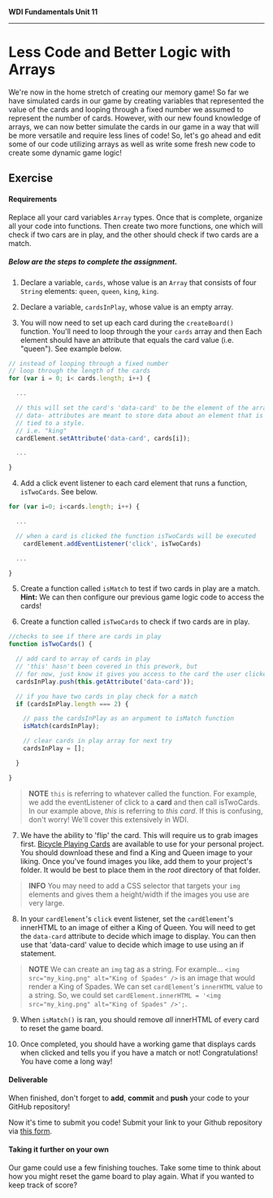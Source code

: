 **WDI Fundamentals Unit 11**

---

# Less Code and Better Logic with Arrays

We're now in the home stretch of creating our memory game! So far we have simulated cards in our game by creating variables that represented the value of the cards and looping through a fixed number we assumed to represent the number of cards. However, with our new found knowledge of arrays, we can now better simulate the cards in our game in a way that will be more versatile and require less lines of code! So, let's go ahead and edit some of our code utilizing arrays as well as write some fresh new code to create some dynamic game logic!

## Exercise

#### Requirements

Replace all your card variables `Array` types. Once that is complete, organize all your code into functions. Then create two more functions, one which will check if two cars are in play, and the other should check if two cards are a match.

##### Below are the steps to complete the assignment.

1) Declare a variable, `cards`, whose value is an `Array` that consists of four `String` elements: `queen`, `queen`, `king`, `king`.


2) Declare a variable, `cardsInPlay`, whose value is an empty array.


3) You will now need to set up each card during the `createBoard()` function. You'll need to loop through the your `cards` array and then Each element should have an attribute that equals the card value (i.e. "queen"). See example below.

```js
// instead of looping through a fixed number
// loop through the length of the cards
for (var i = 0; i< cards.length; i++) {

  ...

  // this will set the card's 'data-card' to be the element of the array
  // data- attributes are meant to store data about an element that is not
  // tied to a style.
  // i.e. "king"
  cardElement.setAttribute('data-card', cards[i]);

  ...

}
```

4) Add a click event listener to each card element that runs a function, `isTwoCards`. See below.

```js
for (var i=0; i<cards.length; i++) {

  ...

  // when a card is clicked the function isTwoCards will be executed
    cardElement.addEventListener('click', isTwoCards)

  ...

}

```

5) Create a function called `isMatch` to test if two cards in play are a match. **Hint:** We can then configure our previous game logic code to access the cards!


6) Create a function called `isTwoCards` to check if two cards are in play.

```js
//checks to see if there are cards in play
function isTwoCards() {

  // add card to array of cards in play
  // 'this' hasn't been covered in this prework, but
  // for now, just know it gives you access to the card the user clicked on
  cardsInPlay.push(this.getAttribute('data-card'));

  // if you have two cards in play check for a match
  if (cardsInPlay.length === 2) {

    // pass the cardsInPlay as an argument to isMatch function
    isMatch(cardsInPlay);

    // clear cards in play array for next try
    cardsInPlay = [];

  }

}
```

>  **NOTE** `this` is referring to whatever called the function. For example, we add the eventListener of click to a **card** and then call isTwoCards. In our example above, _this_ is referring to _this card_. If this is confusing, don't worry! We'll cover this extensively in WDI.

7) We have the ability to 'flip' the card. This will require us to grab images first. [Bicycle Playing Cards](http://wheels-cards.wc.lt/bicycle_cards.html) are available to use for your personal project. You should download these and find a King and Queen image to your liking. Once you've found images you like, add them to your project's folder. It would be best to place them in the _root_ directory of that folder.

> **INFO** You may need to add a CSS selector that targets your `img` elements and gives them a height/width if the images you use are very large.

8) In your `cardElement`'s `click` event listener, set the `cardElement`'s innerHTML to an image of either a King of Queen. You will need to get the `data-card` attribute to decide which image to display. You can then use that 'data-card' value to decide which image to use using an if statement.

>  **NOTE** We can create an `img` tag as a string. For example... `<img src="my_king.png" alt="King of Spades" />` is an image that would render a King of Spades. We can set `cardElement`'s `innerHTML` value to a string. So, we could set `cardElement.innerHTML = '<img src="my_king.png" alt="King of Spades" />';`.

9) When `isMatch()` is ran, you should remove _all_ innerHTML of every card to reset the game board.

10) Once completed, you should have a working game that displays cards when clicked and tells you if you have a match or not! Congratulations! You have come a long way!

#### Deliverable

When finished, don't forget to **add**, **commit** and **push** your code to your GitHub repository!

Now it's time to submit you code! Submit your link to your Github repository via [this form](https://ga-immersives.typeform.com/to/UHC5Yp).

#### Taking it further on your own

Our game could use a few finishing touches. Take some time to think about how you might reset the game board to play again. What if you wanted to keep track of score?
